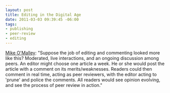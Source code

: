 ```yaml
--- 
layout: post
title: Editing in the Digital Age
date: 2011-03-03 09:39:45 -06:00
tags:
- publishing
- peer-review
- editing
---
```

<a href="http://theaporetic.com/?p=1679">Mike O'Malley</a>: "Suppose the job of editing and commenting looked more like this? Moder­ated, live interactions, and an ongoing discussion among peers. An editor might choose one article a week. He or she would post the article with a com­ment on its merits/weaknesses. Readers could then comment in real time, acting as peer reviewers, with the editor acting to 'prune' and police the com­ments.  All readers would see opinion evolving, and see the process of peer review in action."
